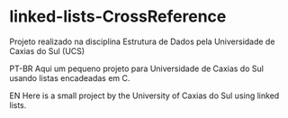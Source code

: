# linked-lists-CrossReference

Projeto realizado na disciplina Estrutura de Dados pela Universidade de Caxias do Sul (UCS)

PT-BR Aqui um pequeno projeto para Universidade de Caxias do Sul usando listas encadeadas em C.

EN Here is a small project by the University of Caxias do Sul using linked lists.
